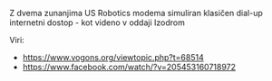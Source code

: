 Z dvema zunanjima US Robotics modema simuliran klasičen dial-up internetni dostop - kot videno v oddaji Izodrom

Viri:
- https://www.vogons.org/viewtopic.php?t=68514
- https://www.facebook.com/watch/?v=205453160718972
